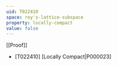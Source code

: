 ```yaml
---
uid: T022410
space: roy's-lattice-subspace
property: locally-compact
value: false
---
```

[[Proof]]

* [T022410] [Locally Compact|P000023]

